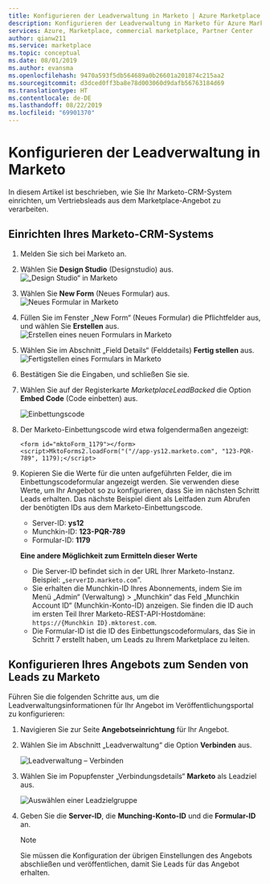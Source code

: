 ```yaml
---
title: Konfigurieren der Leadverwaltung in Marketo | Azure Marketplace
description: Konfigurieren der Leadverwaltung in Marketo für Azure Marketplace-Kunden.
services: Azure, Marketplace, commercial marketplace, Partner Center
author: qianw211
ms.service: marketplace
ms.topic: conceptual
ms.date: 08/01/2019
ms.author: evansma
ms.openlocfilehash: 9470a593f5db564689a0b26601a201874c215aa2
ms.sourcegitcommit: d3dced0ff3ba8e78d003060d9dafb56763184d69
ms.translationtype: HT
ms.contentlocale: de-DE
ms.lasthandoff: 08/22/2019
ms.locfileid: "69901370"
---
```

# <a name="configure-lead-management-in-marketo"></a>Konfigurieren der Leadverwaltung in Marketo

In diesem Artikel ist beschrieben, wie Sie Ihr Marketo-CRM-System einrichten, um Vertriebsleads aus dem Marketplace-Angebot zu verarbeiten.

## <a name="set-up-your-marketo-crm-system"></a>Einrichten Ihres Marketo-CRM-Systems

1. Melden Sie sich bei Marketo an.
2. Wählen Sie **Design Studio** (Designstudio) aus.
    ![„Design Studio“ in Marketo](./media/commercial-marketplace-lead-management-instructions-marketo/marketo-1.png)

3.  Wählen Sie **New Form** (Neues Formular) aus.
    ![Neues Formular in Marketo](./media/commercial-marketplace-lead-management-instructions-marketo/marketo-2.png)

4.  Füllen Sie im Fenster „New Form“ (Neues Formular) die Pflichtfelder aus, und wählen Sie **Erstellen** aus.
    ![Erstellen eines neuen Formulars in Marketo](./media/commercial-marketplace-lead-management-instructions-marketo/marketo-3.png)

5.  Wählen Sie im Abschnitt „Field Details“ (Felddetails) **Fertig stellen** aus.
    ![Fertigstellen eines Formulars in Marketo](./media/commercial-marketplace-lead-management-instructions-marketo/marketo-4.png)

6.  Bestätigen Sie die Eingaben, und schließen Sie sie.

7. Wählen Sie auf der Registerkarte *MarketplaceLeadBacked* die Option **Embed Code** (Code einbetten) aus. 

    ![Einbettungscode](./media/commercial-marketplace-lead-management-instructions-marketo/marketo-6.png)

8. Der Marketo-Einbettungscode wird etwa folgendermaßen angezeigt:

    ```
    <form id="mktoForm_1179"></form>
    <script>MktoForms2.loadForm("("//app-ys12.marketo.com", "123-PQR-789", 1179);</script>
    ```

9. Kopieren Sie die Werte für die unten aufgeführten Felder, die im Einbettungscodeformular angezeigt werden. Sie verwenden diese Werte, um Ihr Angebot so zu konfigurieren, dass Sie im nächsten Schritt Leads erhalten. Das nächste Beispiel dient als Leitfaden zum Abrufen der benötigten IDs aus dem Marketo-Einbettungscode.

    - Server-ID: **ys12**
    - Munchkin-ID: **123-PQR-789**
    - Formular-ID: **1179**

    **Eine andere Möglichkeit zum Ermitteln dieser Werte**

    - Die Server-ID befindet sich in der URL Ihrer Marketo-Instanz. Beispiel: „`serverID.marketo.com`“.
    - Sie erhalten die Munchkin-ID Ihres Abonnements, indem Sie im Menü „Admin“ (Verwaltung) > „Munchkin“ das Feld „Munchkin Account ID“ (Munchkin-Konto-ID) anzeigen. Sie finden die ID auch im ersten Teil Ihrer Marketo-REST-API-Hostdomäne: `https://{Munchkin ID}.mktorest.com`.
    - Die Formular-ID ist die ID des Einbettungscodeformulars, das Sie in Schritt 7 erstellt haben, um Leads zu Ihrem Marketplace zu leiten.

## <a name="configure-your-offer-to-send-leads-to-marketo"></a>Konfigurieren Ihres Angebots zum Senden von Leads zu Marketo

Führen Sie die folgenden Schritte aus, um die Leadverwaltungsinformationen für Ihr Angebot im Veröffentlichungsportal zu konfigurieren: 

1. Navigieren Sie zur Seite **Angebotseinrichtung** für Ihr Angebot.
1. Wählen Sie im Abschnitt „Leadverwaltung“ die Option **Verbinden** aus. 

    ![Leadverwaltung – Verbinden](./media/commercial-marketplace-lead-management-instructions-marketo/lead-management-connect.png)

1. Wählen Sie im Popupfenster „Verbindungsdetails“ **Marketo** als Leadziel aus.

    ![Auswählen einer Leadzielgruppe](./media/commercial-marketplace-lead-management-instructions-marketo/choose-lead-destination.png)

4. Geben Sie die **Server-ID**, die **Munching-Konto-ID** und die **Formular-ID** an.

    >[!Note]
    >Sie müssen die Konfiguration der übrigen Einstellungen des Angebots abschließen und veröffentlichen, damit Sie Leads für das Angebot erhalten. 

